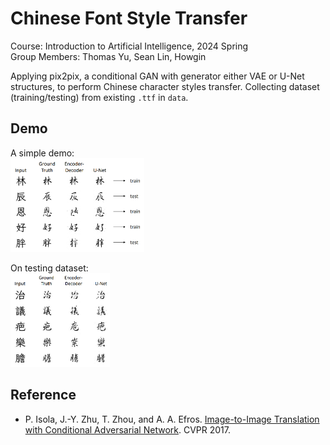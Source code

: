 # Chinese Font Style Transfer
Course: Introduction to Artificial Intelligence, 2024 Spring  
Group Members: Thomas Yu, Sean Lin, Howgin

Applying pix2pix, a conditional GAN with generator either VAE or U-Net structures, to perform Chinese character styles transfer. Collecting dataset (training/testing) from existing `.ttf` in `data`.

## Demo
A simple demo:  
<img src="demo/1.png" height="150">

On testing dataset:  
<img src="demo/2.png" height="150">

## Reference
- P. Isola, J.-Y. Zhu, T. Zhou, and A. A. Efros. [Image-to-Image Translation with Conditional Adversarial Network](https://arxiv.org/abs/1611.07004). CVPR 2017.
